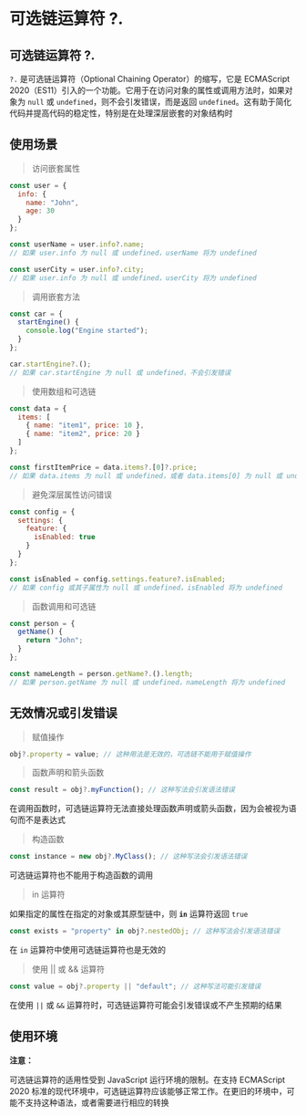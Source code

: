 # 可选链运算符 ?. 

## 可选链运算符 ?.

`?.`  是可选链运算符（Optional Chaining Operator）的缩写，它是 ECMAScript 2020（ES11）引入的一个功能。它用于在访问对象的属性或调用方法时，如果对象为 `null` 或 `undefined`，则不会引发错误，而是返回 `undefined`。这有助于简化代码并提高代码的稳定性，特别是在处理深层嵌套的对象结构时

## 使用场景

> 访问嵌套属性

```javascript
const user = {
  info: {
    name: "John",
    age: 30
  }
};

const userName = user.info?.name; 
// 如果 user.info 为 null 或 undefined，userName 将为 undefined

const userCity = user.info?.city; 
// 如果 user.info 为 null 或 undefined，userCity 将为 undefined
```

> 调用嵌套方法

```javascript
const car = {
  startEngine() {
    console.log("Engine started");
  }
};

car.startEngine?.(); 
// 如果 car.startEngine 为 null 或 undefined，不会引发错误
```

> 使用数组和可选链

```javascript
const data = {
  items: [
    { name: "item1", price: 10 },
    { name: "item2", price: 20 }
  ]
};

const firstItemPrice = data.items?.[0]?.price; 
// 如果 data.items 为 null 或 undefined，或者 data.items[0] 为 null 或 undefined，firstItemPrice 将为 undefined
```

> 避免深层属性访问错误

```javascript
const config = {
  settings: {
    feature: {
      isEnabled: true
    }
  }
};

const isEnabled = config.settings.feature?.isEnabled; 
// 如果 config 或其子属性为 null 或 undefined，isEnabled 将为 undefined
```

> 函数调用和可选链

```javascript
const person = {
  getName() {
    return "John";
  }
};

const nameLength = person.getName?.().length; 
// 如果 person.getName 为 null 或 undefined，nameLength 将为 undefined
```

## 无效情况或引发错误

> 赋值操作

```javascript
obj?.property = value; // 这种用法是无效的，可选链不能用于赋值操作
```

> 函数声明和箭头函数

```javascript
const result = obj?.myFunction(); // 这种写法会引发语法错误
```

在调用函数时，可选链运算符无法直接处理函数声明或箭头函数，因为会被视为语句而不是表达式

> 构造函数

```javascript
const instance = new obj?.MyClass(); // 这种写法会引发语法错误
```

可选链运算符也不能用于构造函数的调用

> in 运算符

如果指定的属性在指定的对象或其原型链中，则 **`in`** 运算符返回 `true`

```javascript
const exists = "property" in obj?.nestedObj; // 这种写法会引发语法错误
```

在 `in` 运算符中使用可选链运算符也是无效的

> 使用 || 或 && 运算符

```javascript
const value = obj?.property || "default"; // 这种写法可能引发错误
```

在使用 `||` 或 `&&` 运算符时，可选链运算符可能会引发错误或不产生预期的结果

## 使用环境

**注意：**

可选链运算符的适用性受到 JavaScript 运行环境的限制。在支持 ECMAScript 2020 标准的现代环境中，可选链运算符应该能够正常工作。在更旧的环境中，可能不支持这种语法，或者需要进行相应的转换